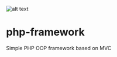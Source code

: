 ![alt text](https://github.com/screamninja/php-framework/blob/master/public/images/page-logo.png)
# php-framework
Simple PHP OOP framework based on MVC
